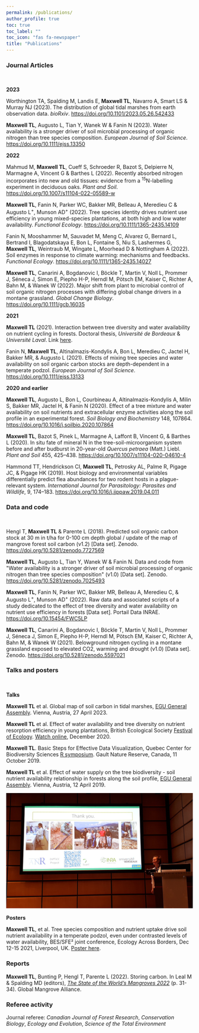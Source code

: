 ```yaml
---
permalink: /publications/
author_profile: true
toc: true
toc_label: ""
toc_icon: "fas fa-newspaper"
title: "Publications"
---
```



### Journal Articles
<br>

**2023** 

Worthington TA, Spalding M, Landis E, **Maxwell TL**, Navarro A, Smart LS & Murray NJ (2023). The distribution of global tidal marshes from earth observation data. _bioRxiv_. <https://doi.org/10.1101/2023.05.26.542433>

**Maxwell TL**, Augusto L, Tian Y, Wanek W & Fanin N (2023). Water availability is a stronger driver of soil microbial processing of organic nitrogen than tree species composition. _European Journal of Soil Science_. <https://doi.org/10.1111/ejss.13350>

**2022** 

Mahmud M, **Maxwell TL**, Cueff S, Schroeder R, Bazot S, Delpierre N, Marmagne A, Vincent G & Barthes L (2022). Recently absorbed nitrogen incorporates into new and old tissues: evidence from a <sup>15</sup>N-labelling experiment in deciduous oaks. _Plant and Soil_. <https://doi.org/10.1007/s11104-022-05589-w>

**Maxwell TL**, Fanin N, Parker WC, Bakker MR, Belleau A, Meredieu C & Augusto L<sup>+</sup>, Munson AD<sup>+</sup> (2022). Tree species identity drives nutrient use efficiency in young mixed-species plantations, at both high and low water availability. _Functional Ecology_. <https://doi.org/10.1111/1365-2435.14109>

Fanin N, Mooshammer M, Sauvadet M, Meng C, Alvarez G, Bernard L, Bertrand I, Blagodatskaya E, Bon L, Fontaine S, Niu S, Lashermes G, **Maxwell TL**, Weintraub M, Wingate L, Moorhead D & Nottingham A (2022). Soil enzymes in response to climate warming: mechanisms and feedbacks. _Functional Ecology_. <https://doi.org/10.1111/1365-2435.14027>

**Maxwell TL**, Canarini A, Bogdanovic I, Böckle T, Martin V, Noll L, Prommer J, Séneca J, Simon E, Piepho H-P, Herndl M, Pötsch EM, Kaiser C, Richter A, Bahn M, & Wanek W (2022). Major shift from plant to microbial control of soil organic nitrogen processes with differing global change drivers in a montane grassland. _Global Change Biology_. <https://doi.org/10.1111/gcb.16035>  

**2021**

 **Maxwell TL** (2021). Interaction between tree diversity and water availability on nutrient cycling in forests. Doctoral thesis, _Université de Bordeaux_ & _Université Laval_. Link [here](https://scholar.google.at/citations?view_op=view_citation&hl=en&user=BnCknmEAAAAJ&citation_for_view=BnCknmEAAAAJ:IjCSPb-OGe4C). 

Fanin N, **Maxwell TL**, Altinalmazis-Kondylis A, Bon L, Meredieu C, Jactel H, Bakker MR, & Augusto L (2021). Effects of mixing tree species and water availability on soil organic carbon stocks are depth-dependent in a temperate podzol.  _European Journal of Soil Science_. <https://doi.org/10.1111/ejss.13133>

**2020 and earlier**

**Maxwell TL**, Augusto L, Bon L, Courbineau A, Altinalmazis-Kondylis A, Milin S, Bakker MR, Jactel H, & Fanin N (2020). Effect of a tree mixture and water availability on soil nutrients and extracellular enzyme activities along the soil profile in an experimental forest. _Soil Biology and Biochemistry_ 148, 107864. <https://doi.org/10.1016/j.soilbio.2020.107864>

**Maxwell TL**, Bazot S, Pinek L, Marmagne A, Laffont B, Vincent G, & Barthes L (2020). In situ fate of mineral N in the tree-soil-microorganism system before and after budburst in 20-year-old _Quercus petraea_ (Matt.) Liebl. _Plant and Soil_ 455, 425–438. <https://doi.org/10.1007/s11104-020-04610-4>

Hammond TT, Hendrickson CI, **Maxwell TL**, Petrosky AL, Palme R, Pigage JC, & Pigage HK (2019). Host biology and environmental variables differentially predict flea abundances for two rodent hosts in a plague-relevant system. _International Journal for Parasitology: Parasites and Wildlife_, 9, 174–183. <https://doi.org/10.1016/j.ijppaw.2019.04.011>


### Data and code
<br>

Hengl T, **Maxwell TL** & Parente L (2018). Predicted soil organic carbon stock at 30 m in t/ha for 0-100 cm depth global / update of the map of mangrove forest soil carbon (v1.2) [Data set]. Zenodo. <https://doi.org/10.5281/zenodo.7727569>

 **Maxwell TL**, Augusto L, Tian Y, Wanek W & Fanin N. Data and code from "Water availability is a stronger driver of soil microbial processing of organic nitrogen than tree species composition" (v1.0) [Data set]. Zenodo. <https://doi.org/10.5281/zenodo.7025493>

**Maxwell TL**, Fanin N, Parker WC, Bakker MR, Belleau A, Meredieu C, & Augusto L<sup>+</sup>, Munson AD<sup>+</sup> (2022). Raw data and associated scripts of a study dedicated to the effect of tree diversity and water availability on nutrient use efficiency in forests [Data set]. Portail Data INRAE. <https://doi.org/10.15454/FWC5LP>

**Maxwell TL**, Canarini A, Bogdanovic I, Böckle T, Martin V, Noll L, Prommer J, Séneca J, Simon E, Piepho H-P, Herndl M, Pötsch EM, Kaiser C, Richter A, Bahn M, & Wanek W (2021). Belowground nitrogen cycling in a montane grassland exposed to elevated CO2, warming and drought (v1.0) [Data set]. Zenodo. <https://doi.org/10.5281/zenodo.5597021>

### Talks and posters
<br>

**Talks**

**Maxwell TL** et al. Global map of soil carbon in tidal marshes, [EGU General Assembly](https://meetingorganizer.copernicus.org/EGU23/session/44975). Vienna, Austria, 27 April 2023.

**Maxwell TL** et al. Effect of water availability and tree diversity on nutrient resorption efficiency in young plantations, British Ecological Society [Festival of Ecology](https://www.britishecologicalsociety.org/events/festival-of-ecology/). [Watch online](https://www.youtube.com/watch?v=0JVmuGSupHQ), December 2020. 

**Maxwell TL**. Basic Steps for Effective Data Visualization, Quebec Center for Biodiversity Sciences [R symposium](https://wiki.qcbs.ca/r_symposium_2019). Gault Nature Reserve, Canada, 11 October 2019.

**Maxwell TL** et al. Effect of water supply on the tree biodiversity - soil nutrient availability relationship in forests along the soil profile, [EGU General Assembly](https://meetingorganizer.copernicus.org/EGU2019/orals/30819). Vienna, Austria, 12 April 2019. 

<p align="center">
  <img width="600" src="/img/EGU_presentation.png">
</p>


**Posters**

**Maxwell TL**,  et al. Tree species composition and nutrient uptake drive soil nutrient availability in a temperate podzol, even under contrasted levels of water availability, BES/SFE² joint conference, Ecology Across Borders, Dec 12-15 2021, Liverpool, UK. [Poster here](/docs/Maxwell_poster_BES_2021.pdf).


### Reports

**Maxwell TL**, Bunting P, Hengl T, Parente L (2022). Storing carbon. In Leal M & Spalding MD (editors), [_The State of the World’s Mangroves 2022_](https://www.mangrovealliance.org/wp-content/uploads/2022/09/The-State-of-the-Worlds-Mangroves-Report_2022.pdf) (p. 31-34). Global Mangrove Alliance.

### Referee activity 

Journal referee: _Canadian Journal of Forest Research_, _Conservation Biology_, _Ecology and Evolution_, _Science of the Total Environment_  

